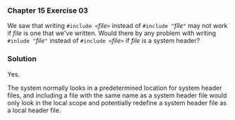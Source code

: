 ### Chapter 15 Exercise 03

We saw that writing `#include <`*file*`>` instead of `#include "`*file*`"` may
not work if *file* is one that we've written. Would there by any problem with
writing `#inlude "`*file*`"` instead of `#include <`*file*`>` if *file* is a
system header?

### Solution

Yes.

The system normally looks in a predetermined location for system header files,
and including a file with the same name as a system header file would only look
in the local scope and potentially redefine a system header file as a local
header file.

